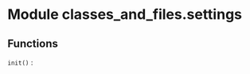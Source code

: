 Module classes_and_files.settings
=================================

Functions
---------

    
`init()`
: